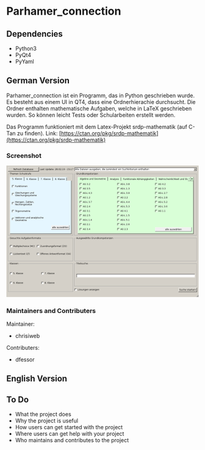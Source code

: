 # Parhamer_connection
## Dependencies
- Python3
- PyQt4
- PyYaml

## German Version

Parhamer_connection ist ein Programm, das in Python geschrieben wurde.
Es besteht aus einem UI in QT4, dass eine Ordnerhierachie durchsucht.
Die Ordner enthalten mathematische Aufgaben, welche in LaTeX geschrieben wurden.
So können leicht Tests oder Schularbeiten erstellt werden.

Das Programm funktioniert mit dem Latex-Projekt srdp-mathematik (auf C-Tan zu finden).
Link: [https://ctan.org/pkg/srdp-mathematik](https://ctan.org/pkg/srdp-mathematik)

### Screenshot
![Screenshot: Typ2](./artwork/typ2.png)

### Maintainers and Contributers
Maintainer:
- chrisiweb

Contributers:
- dfessor

## English Version

## To Do
- What the project does
- Why the project is useful
- How users can get started with the project
- Where users can get help with your project
- Who maintains and contributes to the project
